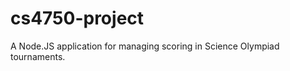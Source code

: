 cs4750-project
==============

A Node.JS application for managing scoring in Science Olympiad tournaments.
